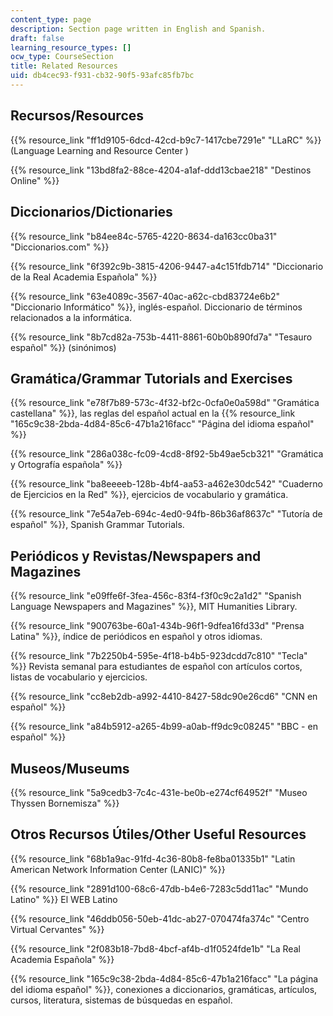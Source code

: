 ```yaml
---
content_type: page
description: Section page written in English and Spanish.
draft: false
learning_resource_types: []
ocw_type: CourseSection
title: Related Resources
uid: db4cec93-f931-cb32-90f5-93afc85fb7bc
---
```

## Recursos/Resources

{{% resource_link "ff1d9105-6dcd-42cd-b9c7-1417cbe7291e" "LLaRC" %}} (Language Learning and Resource Center )

{{% resource_link "13bd8fa2-88ce-4204-a1af-ddd13cbae218" "Destinos Online" %}}

## Diccionarios/Dictionaries

{{% resource_link "b84ee84c-5765-4220-8634-da163cc0ba31" "Diccionarios.com" %}}

{{% resource_link "6f392c9b-3815-4206-9447-a4c151fdb714" "Diccionario de la Real Academia Española" %}} 

{{% resource_link "63e4089c-3567-40ac-a62c-cbd83724e6b2" "Diccionario Informático" %}}, inglés-español. Diccionario de términos relacionados a la informática.

{{% resource_link "8b7cd82a-753b-4411-8861-60b0b890fd7a" "Tesauro español" %}} (sinónimos)

## Gramática/Grammar Tutorials and Exercises

{{% resource_link "e78f7b89-573c-4f32-bf2c-0cfa0e0a598d" "Gramática castellana" %}}, las reglas del español actual en la {{% resource_link "165c9c38-2bda-4d84-85c6-47b1a216facc" "Página del idioma español" %}}

{{% resource_link "286a038c-fc09-4cd8-8f92-5b49ae5cb321" "Gramática y Ortografía española" %}}

{{% resource_link "ba8eeeeb-128b-4bf4-aa53-a462e30dc542" "Cuaderno de Ejercicios en la Red" %}}, ejercicios de vocabulario y gramática.

{{% resource_link "7e54a7eb-694c-4ed0-94fb-86b36af8637c" "Tutoría de español" %}}, Spanish Grammar Tutorials.

## Periódicos y Revistas/Newspapers and Magazines

{{% resource_link "e09ffe6f-3fea-456c-83f4-f3f0c9c2a1d2" "Spanish Language Newspapers and Magazines" %}}, MIT Humanities Library.

{{% resource_link "900763be-60a1-434b-96f1-9dfea16fd33d" "Prensa Latina" %}}, índice de periódicos en español y otros idiomas.

{{% resource_link "7b2250b4-595e-4f18-b4b5-923dcdd7c810" "Tecla" %}} Revista semanal para estudiantes de español con artículos cortos, listas de vocabulario y ejercicios.

{{% resource_link "cc8eb2db-a992-4410-8427-58dc90e26cd6" "CNN en español" %}}

{{% resource_link "a84b5912-a265-4b99-a0ab-ff9dc9c08245" "BBC - en español" %}}

## Museos/Museums

{{% resource_link "5a9cedb3-7c4c-431e-be0b-e274cf64952f" "Museo Thyssen Bornemisza" %}}

## Otros Recursos Útiles/Other Useful Resources

{{% resource_link "68b1a9ac-91fd-4c36-80b8-fe8ba01335b1" "Latin American Network Information Center (LANIC)" %}}

{{% resource_link "2891d100-68c6-47db-b4e6-7283c5dd11ac" "Mundo Latino" %}} El WEB Latino

{{% resource_link "46ddb056-50eb-41dc-ab27-070474fa374c" "Centro Virtual Cervantes" %}}

{{% resource_link "2f083b18-7bd8-4bcf-af4b-d1f0524fde1b" "La Real Academia Española" %}}

{{% resource_link "165c9c38-2bda-4d84-85c6-47b1a216facc" "La página del idioma español" %}}, conexiones a diccionarios, gramáticas, artículos, cursos, literatura, sistemas de búsquedas en español.